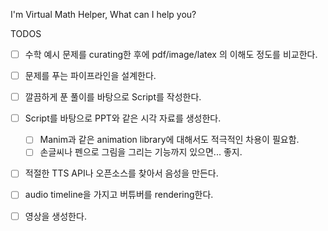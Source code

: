 I'm Virtual Math Helper, What can I help you?

TODOS

- [ ] 수학 예시 문제를 curating한 후에 pdf/image/latex 의 이해도 정도를 비교한다.
- [ ] 문제를 푸는 파이프라인을 설계한다.
- [ ] 깔끔하게 푼 풀이를 바탕으로 Script를 작성한다.
- [ ] Script를 바탕으로 PPT와 같은 시각 자료를 생성한다.
  - [ ] Manim과 같은 animation library에 대해서도 적극적인 차용이 필요함.
  - [ ] 손글씨나 펜으로 그림을 그리는 기능까지 있으면... 좋지.
- [ ] 적절한 TTS API나 오픈소스를 찾아서 음성을 만든다.
- [ ] audio timeline을 가지고 버튜버를 rendering한다. 
- [ ] 영상을 생성한다.


